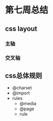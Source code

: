 # 第七周总结

## css layout
### 主轴
### 交叉轴

## css总体规则
+ @charset
+ @import
+ rules
    * @media
    * @page
    * rule